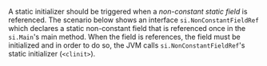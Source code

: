 [//]: # (MAIN: si.Main)
A static initializer should be triggered when a *non-constant static field* is referenced. The scenario below
shows an interface ```si.NonConstantFieldRef``` which declares a static non-constant field that is referenced
once in the ```si.Main```'s main method. When the field is references, the field must be initialized
and in order to do so, the JVM calls ```si.NonConstantFieldRef```'s static initializer (```<clinit>```).

